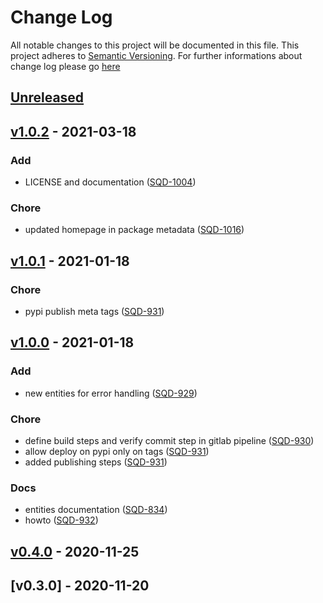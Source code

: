 # Change Log
All notable changes to this project will be documented in this file.
This project adheres to [Semantic Versioning](http://semver.org/).
For further informations about change log please go [here](http://keepachangelog.com/en/1.0.0/)

## [Unreleased](https://git.igenius.net/teams/backend/igenius-adapters-sdk/compare/v1.0.2...master)

## [v1.0.2](https://git.igenius.net/teams/backend/igenius-adapters-sdk/compare/v1.0.1...v1.0.2) - 2021-03-18
### Add
* LICENSE and documentation ([SQD-1004](https://igenius.atlassian.net/browse/SQD-1004))

### Chore
* updated homepage in package metadata ([SQD-1016](https://igenius.atlassian.net/browse/SQD-1016))


## [v1.0.1](https://git.igenius.net/teams/backend/igenius-adapters-sdk/compare/v1.0.0...v1.0.1) - 2021-01-18
### Chore
* pypi publish meta tags ([SQD-931](https://igenius.atlassian.net/browse/SQD-931))


## [v1.0.0](https://git.igenius.net/teams/backend/igenius-adapters-sdk/compare/v0.4.0...v1.0.0) - 2021-01-18
### Add
* new entities for error handling ([SQD-929](https://igenius.atlassian.net/browse/SQD-929))

### Chore
* define build steps and verify commit step in gitlab pipeline ([SQD-930](https://igenius.atlassian.net/browse/SQD-930))
* allow deploy on pypi only on tags ([SQD-931](https://igenius.atlassian.net/browse/SQD-931))
* added publishing steps ([SQD-931](https://igenius.atlassian.net/browse/SQD-931))

### Docs
* entities documentation ([SQD-834](https://igenius.atlassian.net/browse/SQD-834))
* howto ([SQD-932](https://igenius.atlassian.net/browse/SQD-932))


## [v0.4.0](https://git.igenius.net/teams/backend/igenius-adapters-sdk/compare/v0.3.0...v0.4.0) - 2020-11-25

## [v0.3.0] - 2020-11-20
